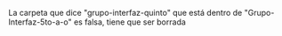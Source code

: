 La carpeta que dice "grupo-interfaz-quinto" que está dentro de "Grupo-Interfaz-5to-a-o" es falsa, tiene que ser borrada
